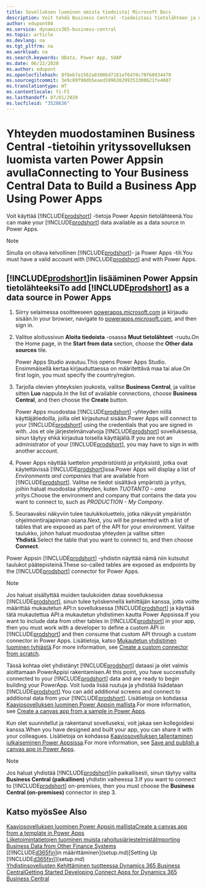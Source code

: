 ```yaml
---
title: Sovelluksen luominen omista tiedoista| Microsoft Docs
description: Voit tehdä Business Central -tiedoistasi tietolähteen ja määrittää verkkopalveluidesi OData-osoitteen, jolla luot Power Appsin avulla yrityssovelluksen.
author: edupont04
ms.service: dynamics365-business-central
ms.topic: article
ms.devlang: na
ms.tgt_pltfrm: na
ms.workload: na
ms.search.keywords: OData, Power App, SOAP
ms.date: 06/22/2020
ms.author: edupont
ms.openlocfilehash: 8f0eb7a1562a8300bd7181ef6470c70f60934470
ms.sourcegitcommit: 3e9c89f90db5eaed599630299353300621fe4007
ms.translationtype: HT
ms.contentlocale: fi-FI
ms.lasthandoff: 07/01/2020
ms.locfileid: "3528636"
---
```

# <a name="connecting-to-your-business-central-data-to-build-a-business-app-using-power-apps"></a><span data-ttu-id="73857-103">Yhteyden muodostaminen Business Central -tietoihin yrityssovelluksen luomista varten Power Appsin avulla</span><span class="sxs-lookup"><span data-stu-id="73857-103">Connecting to Your Business Central Data to Build a Business App Using Power Apps</span></span>

<span data-ttu-id="73857-104">Voit käyttää [!INCLUDE[prodshort](includes/prodshort.md)] -tietoja Power Appsin tietolähteenä.</span><span class="sxs-lookup"><span data-stu-id="73857-104">You can make your [!INCLUDE[prodshort](includes/prodshort.md)] data available as a data source in Power Apps.</span></span>  

> [!NOTE]  
> <span data-ttu-id="73857-105">Sinulla on oltava kelvollinen [!INCLUDE[prodshort](includes/prodshort.md)]- ja Power Apps -tili.</span><span class="sxs-lookup"><span data-stu-id="73857-105">You must have a valid account with [!INCLUDE[prodshort](includes/prodshort.md)] and with Power Apps.</span></span>  

## <a name="to-add-prodshort-as-a-data-source-in-power-apps"></a><span data-ttu-id="73857-106">[!INCLUDE[prodshort](includes/prodshort.md)]in lisääminen Power Appsin tietolähteeksi</span><span class="sxs-lookup"><span data-stu-id="73857-106">To add [!INCLUDE[prodshort](includes/prodshort.md)] as a data source in Power Apps</span></span>

1. <span data-ttu-id="73857-107">Siirry selaimessa osoitteeseen [powerapps.microsoft.com](https://powerapps.microsoft.com/) ja kirjaudu sisään.</span><span class="sxs-lookup"><span data-stu-id="73857-107">In your browser, navigate to [powerapps.microsoft.com](https://powerapps.microsoft.com/), and then sign in.</span></span>
2. <span data-ttu-id="73857-108">Valitse aloitussivun **Aloita tiedoista** -osassa **Muut tietolähteet** -ruutu.</span><span class="sxs-lookup"><span data-stu-id="73857-108">On the Home page, in the **Start from data** section, choose the **Other data sources** tile.</span></span>  

    <span data-ttu-id="73857-109">Power Apps Studio avautuu.</span><span class="sxs-lookup"><span data-stu-id="73857-109">This opens Power Apps Studio.</span></span> <span data-ttu-id="73857-110">Ensimmäisellä kertaa kirjauduttaessa on määritettävä maa tai alue.</span><span class="sxs-lookup"><span data-stu-id="73857-110">On first login, you must specify the country/region.</span></span>  
3. <span data-ttu-id="73857-111">Tarjolla olevien yhteyksien joukosta, valitse **Business Central**, ja valitse sitten **Luo** nappula.</span><span class="sxs-lookup"><span data-stu-id="73857-111">In the list of available connections, choose **Business Central**, and then choose the **Create** button.</span></span>

    <span data-ttu-id="73857-112">Power Apps muodostaa [!INCLUDE[prodshort](includes/prodshort.md)] -yhteyden niillä käyttäjätiedoilla, joilla olet kirjautunut sisään.</span><span class="sxs-lookup"><span data-stu-id="73857-112">Power Apps will connect to your [!INCLUDE[prodshort](includes/prodshort.md)] using the credentials that you are signed in with.</span></span> <span data-ttu-id="73857-113">Jos et ole järjestelmänvalvoja [!INCLUDE[prodshort](includes/prodshort.md)] sovelluksessa, sinun täytyy ehkä kirjautua toisella käyttäjällä.</span><span class="sxs-lookup"><span data-stu-id="73857-113">If you are not an administrator of your [!INCLUDE[prodshort](includes/prodshort.md)], you may have to sign in with another account.</span></span>  

4. <span data-ttu-id="73857-114">Power Apps näyttää luettelon *ympäristöistä ja yrityksistä*, jotka ovat käytettävissä [!INCLUDE[prodshort](includes/prodshort.md)]issa.</span><span class="sxs-lookup"><span data-stu-id="73857-114">Power Apps will display a list of *Environments and companies* that are available from [!INCLUDE[prodshort](includes/prodshort.md)].</span></span> <span data-ttu-id="73857-115">Valitse ne tiedot sisältävä ympäristö ja yritys, joihin haluat muodostaa yhteyden, kuten *TUOTANTO – oma yritys*.</span><span class="sxs-lookup"><span data-stu-id="73857-115">Choose the environment and company that contains the data you want to connect to, such as *PRODUCTION - My Company*.</span></span>  

5. <span data-ttu-id="73857-116">Seuraavaksi näkyviin tulee taulukkoluettelo, jotka näkyvät ympäristön ohjelmointirajapinnan osana.</span><span class="sxs-lookup"><span data-stu-id="73857-116">Next, you will be presented with a list of tables that are exposed as part of the API for your environment.</span></span> <span data-ttu-id="73857-117">Valitse taulukko, johon haluat muodostaa yhteyden ja valitse sitten **Yhdistä**.</span><span class="sxs-lookup"><span data-stu-id="73857-117">Select the table that you want to connect to, and then choose **Connect**.</span></span>

<span data-ttu-id="73857-118">Power Appsin [!INCLUDE[prodshort](includes/prodshort.md)] -yhdistin näyttää nämä niin kutsutut taulukot päätepisteinä.</span><span class="sxs-lookup"><span data-stu-id="73857-118">These so-called tables are exposed as endpoints by the [!INCLUDE[prodshort](includes/prodshort.md)] connector for Power Apps.</span></span>  

> [!NOTE]
> <span data-ttu-id="73857-119">Jos haluat sisällyttää muiden taulukoiden dataa sovelluksessa [!INCLUDE[prodshort](includes/prodshort.md)], sinun tulee työskennellä kehittäjän kanssa, jotta voitte määrittää mukautetun API:n sovelluksessa [!INCLUDE[prodshort](includes/prodshort.md)] ja käyttää tätä mukautettua API:a mukautetun yhdistimen kautta Power Appsissa.</span><span class="sxs-lookup"><span data-stu-id="73857-119">If you want to include data from other tables in [!INCLUDE[prodshort](includes/prodshort.md)] in your app, then you must work with a developer to define a custom API in [!INCLUDE[prodshort](includes/prodshort.md)] and then consume that custom API through a custom connector in Power Apps.</span></span> <span data-ttu-id="73857-120">Lisätietoja, katso [Mukautetun yhdistimen luominen tyhjästä](/connectors/custom-connectors/define-blank).</span><span class="sxs-lookup"><span data-stu-id="73857-120">For more information, see [Create a custom connector from scratch](/connectors/custom-connectors/define-blank).</span></span>  

<span data-ttu-id="73857-121">Tässä kohtaa olet yhdistänyt [!INCLUDE[prodshort](includes/prodshort.md)] dataasi ja olet valmis aloittamaan PowerAppisi rakentamisen.</span><span class="sxs-lookup"><span data-stu-id="73857-121">At this point, you have successfully connected to your [!INCLUDE[prodshort](includes/prodshort.md)] data and are ready to begin building your PowerApp.</span></span> <span data-ttu-id="73857-122">Voit luoda lisää ruutuja ja yhdistää lisädataan [!INCLUDE[prodshort](includes/prodshort.md)].</span><span class="sxs-lookup"><span data-stu-id="73857-122">You can add additional screens and connect to additional data from your [!INCLUDE[prodshort](includes/prodshort.md)].</span></span> <span data-ttu-id="73857-123">Lisätietoja on kohdassa [Kaaviosovelluksen luominen Power Appsin mallista](/powerapps/maker/canvas-apps/open-and-run-a-sample-app).</span><span class="sxs-lookup"><span data-stu-id="73857-123">For more information, see [Create a canvas app from a sample in Power Apps](/powerapps/maker/canvas-apps/open-and-run-a-sample-app).</span></span>  

<span data-ttu-id="73857-124">Kun olet suunnitellut ja rakentanut sovelluseksi, voit jakaa sen kollegoidesi kanssa.</span><span class="sxs-lookup"><span data-stu-id="73857-124">When you have designed and built your app, you can share it with your colleagues.</span></span> <span data-ttu-id="73857-125">Lisätietoja on kohdassa [Kaaviosovelluksen tallentaminen julkaiseminen Power Appsissa](/powerapps/maker/canvas-apps/save-publish-app).</span><span class="sxs-lookup"><span data-stu-id="73857-125">For more information, see [Save and publish a canvas app in Power Apps](/powerapps/maker/canvas-apps/save-publish-app).</span></span>  

> [!NOTE]
> <span data-ttu-id="73857-126">Jos haluat yhdistää [!INCLUDE[prodshort](includes/prodshort.md)]iin paikallisesti, sinun täytyy valita  **Business Central (paikallinen)** yhdistin vaiheessa 3.</span><span class="sxs-lookup"><span data-stu-id="73857-126">If you want to connect to [!INCLUDE[prodshort](includes/prodshort.md)] on-premises, then you must choose the **Business Central (on-premises)** connector in step 3.</span></span>  

## <a name="see-also"></a><span data-ttu-id="73857-127">Katso myös</span><span class="sxs-lookup"><span data-stu-id="73857-127">See Also</span></span>

[<span data-ttu-id="73857-128">Kaaviosovelluksen luominen Power Appsin mallista</span><span class="sxs-lookup"><span data-stu-id="73857-128">Create a canvas app from a template in Power Apps</span></span>](/powerapps/maker/canvas-apps/get-started-test-drive)  
[<span data-ttu-id="73857-129">Liiketoimintatietojen tuominen muista rahoitusjärjestelmistä</span><span class="sxs-lookup"><span data-stu-id="73857-129">Importing Business Data from Other Finance Systems</span></span>](across-import-data-configuration-packages.md)  
<span data-ttu-id="73857-130">[[!INCLUDE[d365fin](includes/d365fin_md.md)]in määrittäminen](setup.md)</span><span class="sxs-lookup"><span data-stu-id="73857-130">[Setting Up [!INCLUDE[d365fin](includes/d365fin_md.md)]](setup.md)</span></span>  
[<span data-ttu-id="73857-131">Yhdistinsovellusten Kehittäminen tuotteessa Dynamics 365 Business Central</span><span class="sxs-lookup"><span data-stu-id="73857-131">Getting Started Developing Connect Apps for Dynamics 365 Business Central</span></span>](/dynamics365/business-central/dev-itpro/developer/devenv-develop-connect-apps)  
